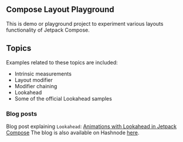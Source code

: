 ## Compose Layout Playground

This is demo or playground project to experiment various layouts functionality of Jetpack Compose.

## Topics

Examples related to these topics are included:
- Intrinsic measurements
- Layout modifier
- Modifier chaining
- Lookahead
- Some of the official Lookahead samples

### Blog posts

Blog post explaining `Lookahead`: [Animations with Lookahead in Jetpack Compose](https://medium.com/@pushpalroy2007/animations-with-lookahead-in-jetpack-compose-60423fe0d1a7)
The blog is also available on Hashnode [here](https://blog.pushpalroy.com/animations-with-lookahead-in-jetpack-compose).

